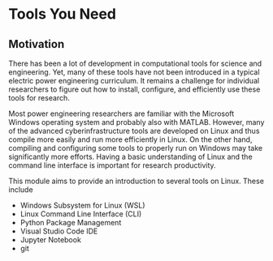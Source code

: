 # Tools You Need

## Motivation

There has been a lot of development in computational tools for science and
engineering. Yet, many of these tools have not been introduced in a typical
electric power engineering curriculum. It remains a challenge for individual
researchers to figure out how to install, configure, and efficiently use these
tools for research.

Most power engineering researchers are familiar with the Microsoft Windows
operating system and probably also with MATLAB. However, many of the advanced
cyberinfrastructure tools are developed on Linux and thus compile more easily
and run more efficiently in Linux. On the other hand, compiling and configuring
some tools to properly run on Windows may take significantly more efforts.
Having a basic understanding of Linux and the command line interface is
important for research productivity.

This module aims to provide an introduction to several tools on Linux. These
include
- Windows Subsystem for Linux (WSL)
- Linux Command Line Interface (CLI)
- Python Package Management
- Visual Studio Code IDE
- Jupyter Notebook
- git